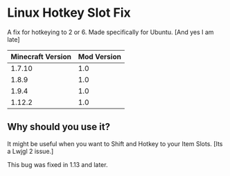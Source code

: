 # Linux Hotkey Slot Fix
A fix for hotkeying to 2 or 6. Made specifically for Ubuntu. [And yes I am late]

| Minecraft Version | Mod Version |
| ----------------- | ----------- |
| 1.7.10            | 1.0         |
| 1.8.9             | 1.0         |
| 1.9.4             | 1.0         |
| 1.12.2            | 1.0         |

## Why should you use it?
It might be useful when you want to Shift and Hotkey to your Item Slots. [Its a Lwjgl 2 issue.]

This bug was fixed in 1.13 and later.
